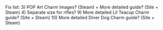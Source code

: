 Fix list:
3) POP Art Charm Images? (Steam) + More detailed guide? (Site + Steam)
4) Separate size for rifles?
9) More detailed Lil Teacup Charm guide? (Site + Steam)
10) More detailed Diner Dog Charm guide? (Site + Steam)